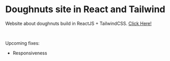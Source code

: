 <h1>Doughnuts site in React and Tailwind</h1>
<p>Website about doughnuts build in ReactJS + TailwindCSS. <a href="https://markoskace1.github.io/doughnuts-react/">Click Here!</a></p></br>
<p>Upcoming fixes:</p>
<ul>
  <li>Responsiveness</li>
</ul>
